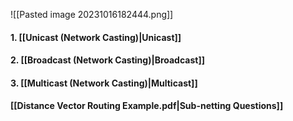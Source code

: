 ![[Pasted image 20231016182444.png]]

#### 1. [[Unicast (Network Casting)|Unicast]]
#### 2. [[Broadcast (Network Casting)|Broadcast]]
#### 3. [[Multicast (Network Casting)|Multicast]]

#### [[Distance Vector Routing Example.pdf|Sub-netting Questions]]
